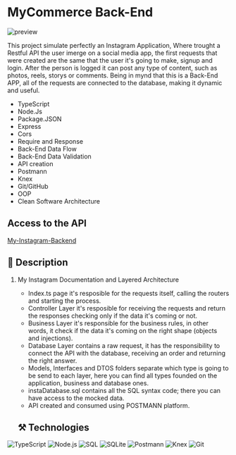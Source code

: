 # MyCommerce Back-End 

![preview](./readme-pic.png)

This project simulate perfectly an Instagram Application, Where trought a Restful API the user imerge on a social media app, the first requests that were created are the same that the user it's going to make, signup and login. After the person is logged it can post any type of content, such as photos, reels, storys or comments. Being in mynd that this is a Back-End APP, all of the requests are connected to the database, making it dynamic and useful.

- TypeScript
- Node.Js
- Package.JSON
- Express
- Cors
- Require and Response
- Back-End Data Flow
- Back-End Data Validation
- API creation
- Postmann
- Knex
- Git/GitHub
- OOP
- Clean Software Architecture


## Access to the API
[My-Instagram-Backend](https://documenter.getpostman.com/view/24461072/2s93RTPs84)

## 📄 Description
1. My Instagram Documentation and Layered Architecture
    - Index.ts page it's resposible for the requests itself, calling the routers and starting the process.
    - Controller Layer it's resposible for receiving the requests and return the responses checking only if the data it's coming or not.
    - Business Layer it's responsible for the business rules, in other words, it check if the data it's coming on the right shape (objects and injections).
    - Database Layer contains a raw request, it has the responsibility to connect the API with the database, receiving an order and returning the right answer.
    - Models, Interfaces and DTOS folders separate which type is going to be send to each layer, here you can find all types founded on the application, business and database ones.
    - instaDatabase.sql contains all the SQL syntax code; there you can have access to the mocked data.
    - API created and consumed using POSTMANN platform.

    ## ⚒️ Technologies

![TypeScript](https://img.shields.io/badge/TypeScript-1572B6?style=for-the-badge&logo=TypeScript&logoColor=white)
![Node.js](https://img.shields.io/badge/Nodejs5-E34F26?style=for-the-badge&logo=Nodejs5&logoColor=white)
![SQL](https://img.shields.io/badge/SQL-blue?style=for-the-badge&logo=SQL&logoColor=white)
![SQLite](https://img.shields.io/badge/SQLite-critical?style=for-the-badge&logo=SQLite&logoColor=white)
![Postmann](https://img.shields.io/badge/Postmann-323330?style=for-the-badge&logo=Postmann&logoColor=F7DF1E)
![Knex](https://img.shields.io/badge/Knex-important?style=for-the-badge&logo=Knex&logoColor=F7DF1E)
![Git](https://img.shields.io/badge/Git-171515?style=for-the-badge&logo=Git&logoColor=white)